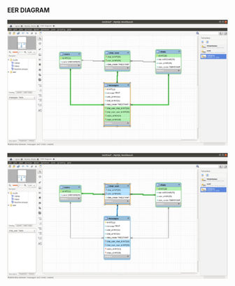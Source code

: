 <b>EER DIAGRAM</b>

<img
src="https://github.com/J-a-c-k-M-a-N/test-Perfectum/blob/master/task_2/EER%20DIAGRAM%20IMAGES/EER_diagram1.png">

<img
src="https://github.com/J-a-c-k-M-a-N/test-Perfectum/blob/master/task_2/EER%20DIAGRAM%20IMAGES/EER_diagram2.png">
